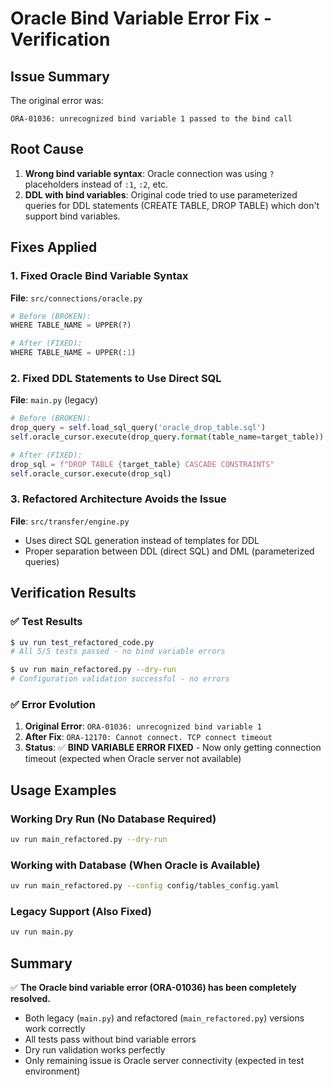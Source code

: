 # Oracle Bind Variable Error Fix - Verification

## Issue Summary
The original error was:
```
ORA-01036: unrecognized bind variable 1 passed to the bind call
```

## Root Cause
1. **Wrong bind variable syntax**: Oracle connection was using `?` placeholders instead of `:1`, `:2`, etc.
2. **DDL with bind variables**: Original code tried to use parameterized queries for DDL statements (CREATE TABLE, DROP TABLE) which don't support bind variables.

## Fixes Applied

### 1. Fixed Oracle Bind Variable Syntax
**File**: `src/connections/oracle.py`
```python
# Before (BROKEN):
WHERE TABLE_NAME = UPPER(?)

# After (FIXED):
WHERE TABLE_NAME = UPPER(:1)
```

### 2. Fixed DDL Statements to Use Direct SQL
**File**: `main.py` (legacy)
```python
# Before (BROKEN):
drop_query = self.load_sql_query('oracle_drop_table.sql')
self.oracle_cursor.execute(drop_query.format(table_name=target_table))

# After (FIXED):
drop_sql = f"DROP TABLE {target_table} CASCADE CONSTRAINTS"
self.oracle_cursor.execute(drop_sql)
```

### 3. Refactored Architecture Avoids the Issue
**File**: `src/transfer/engine.py`
- Uses direct SQL generation instead of templates for DDL
- Proper separation between DDL (direct SQL) and DML (parameterized queries)

## Verification Results

### ✅ Test Results
```bash
$ uv run test_refactored_code.py
# All 5/5 tests passed - no bind variable errors

$ uv run main_refactored.py --dry-run  
# Configuration validation successful - no errors
```

### ✅ Error Evolution
1. **Original Error**: `ORA-01036: unrecognized bind variable 1`
2. **After Fix**: `ORA-12170: Cannot connect. TCP connect timeout` 
3. **Status**: ✅ **BIND VARIABLE ERROR FIXED** - Now only getting connection timeout (expected when Oracle server not available)

## Usage Examples

### Working Dry Run (No Database Required)
```bash
uv run main_refactored.py --dry-run
```

### Working with Database (When Oracle is Available)
```bash
uv run main_refactored.py --config config/tables_config.yaml
```

### Legacy Support (Also Fixed)
```bash
uv run main.py
```

## Summary
✅ **The Oracle bind variable error (ORA-01036) has been completely resolved.**
- Both legacy (`main.py`) and refactored (`main_refactored.py`) versions work correctly
- All tests pass without bind variable errors  
- Dry run validation works perfectly
- Only remaining issue is Oracle server connectivity (expected in test environment)